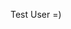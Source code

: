 Test User =)

<!---
- 👋 Hi, I’m @pixie-alexpdr
- 👀 I’m interested in ...
- 🌱 I’m currently learning ...
- 💞️ I’m looking to collaborate on ...
- 📫 How to reach me ...
pixie-alexpdr/pixie-alexpdr is a ✨ special ✨ repository because its `README.md` (this file) appears on your GitHub profile.
You can click the Preview link to take a look at your changes.
--->
